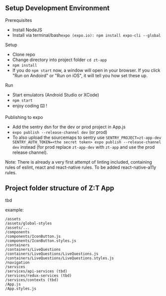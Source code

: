 ## Setup Development Environment

Prerequisites
- Install NodeJS
- Install via terminal/bash`expo (expo.io): npm install expo-cli --global`

Setup
- Clone repo
- Change directory into project folder `cd zt-app`
- `npm install`
- If you do `npm start` now, a window will open in your browser. If you click "Run on Andoird" or "Run on iOS", it will tell you how set these up.

Run
- Start emulators (Android Studio or XCode)
- `npm start`
- enjoy coding ⌨️ !

Publishing to expo
- Add the sentry dsn for the dev or prod project in App.js
- `expo publish --release-channel dev` (or prod)
- To also upload the sourcemaps to sentry use `SENTRY_PROJECT=zt-app-dev
SENTRY_AUTH_TOKEN=<the secret token> expo publish --release-channel dev`
instead (for prod replace `zt-app-dev` with `zt-app` and use the prod release channel).

Note: There is already a very first attempt of linting included, containing rules
of eslint, react and react-native rules. To be added react-native-a11y rules.

## Project folder structure of Z:T App
tbd

example:
```
/assets
/assets/global-styles
/assets/...
/components
/components/IconButton.js
/components/IconButton.styles.js
/containers
/containers/LiveQuestions
/containers/LiveQuestions/LiveQuestions.js
/containers/LiveQuestions/LiveQuestions.styles.js
/navigation
/services
/services/api-services (tbd)
/services/redux-services (tbd)
/services/contexts (tbd)
/App.js
/App.styles.js
```
